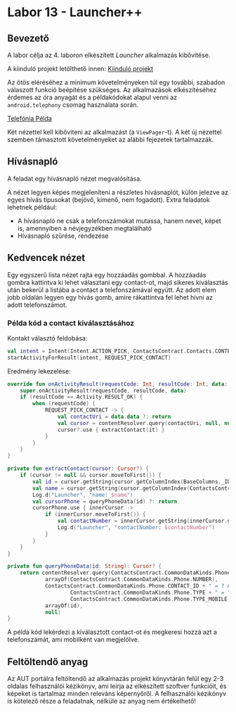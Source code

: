# Labor 13 - Launcher++

## Bevezető

A labor célja az 4. laboron elkészített *Launcher* alkalmazás kibővítése.

A kiinduló projekt letölthető innen: [Kiinduló projekt](./assets/LauncherLabor_uptodate.zip) 

Az ötös eléréséhez a minimum követelményeken túl egy további, szabadon válaszott funkció beépítése szükséges. Az alkalmazások elkészítéséhez érdemes az óra anyagát és a példakódokat alapul venni az `android.telephony` csomag használata során.

[Telefónia Példa](./assets/TelefoniaPelda.zip) 

Két nézettel kell kibővíteni az alkalmazást (a `ViewPager`-t). A két új nézettel szemben támasztott követelményeket az alábbi fejezetek tartalmazzák.

## Hívásnapló

A feladat egy hívásnapló nézet megvalósítása.

A nézet legyen képes megjeleníteni a részletes hívásnaplót, külön jelezve az egyes hívás típusokat (bejövő, kimenő, nem fogadott). Extra feladatok lehetnek például:

* A hívásnapló ne csak a telefonszámokat mutassa, hanem nevet, képet is, amennyiben a névjegyzékben megtalálható
* Hívásnapló szűrése, rendezése

## Kedvencek nézet

Egy egyszerű lista nézet rajta egy hozzáadás gombbal. A hozzáadás gombra kattintva ki lehet választani egy contact-ot, majd sikeres kiválasztás után bekerül a listába a contact a telefonszámával együtt. Az adott elem jobb oldalán legyen egy hívás gomb, amire rákattintva fel lehet hívni az adott telefonszámot.

### Példa kód a contact kiválasztásához

Kontakt választó feldobása:

```kotlin
val intent = Intent(Intent.ACTION_PICK, ContactsContract.Contacts.CONTENT_URI)
startActivityForResult(intent, REQUEST_PICK_CONTACT)
```

Eredmény lekezelése:

```kotlin
override fun onActivityResult(requestCode: Int, resultCode: Int, data: Intent) {
    super.onActivityResult(requestCode, resultCode, data)
    if (resultCode == Activity.RESULT_OK) {
        when (requestCode) {
            REQUEST_PICK_CONTACT -> {
                val contactUri = data.data ?: return
                val cursor = contentResolver.query(contactUri, null, null, null, null)
                cursor?.use { extractContact(it) }
            }
        }
    }
}

private fun extractContact(cursor: Cursor?) {
    if (cursor != null && cursor.moveToFirst()) {
        val id = cursor.getString(cursor.getColumnIndex(BaseColumns._ID))
        val name = cursor.getString(cursor.getColumnIndex(ContactsContract.Contacts.DISPLAY_NAME))
        Log.d("Launcher", "name: $name")
        val cursorPhone = queryPhoneData(id) ?: return
        cursorPhone.use { innerCursor ->
            if (innerCursor.moveToFirst()) {
                val contactNumber = innerCursor.getString(innerCursor.getColumnIndex(ContactsContract.CommonDataKinds.Phone.NUMBER))
                Log.d("Launcher", "contactNumber: $contactNumber")
            }
        }
    }
}

private fun queryPhoneData(id: String): Cursor? {
    return contentResolver.query(ContactsContract.CommonDataKinds.Phone.CONTENT_URI,
            arrayOf(ContactsContract.CommonDataKinds.Phone.NUMBER),
            ContactsContract.CommonDataKinds.Phone.CONTACT_ID + " = ? AND " +
                    ContactsContract.CommonDataKinds.Phone.TYPE + " = " +
                    ContactsContract.CommonDataKinds.Phone.TYPE_MOBILE,
            arrayOf(id),
            null)
}
```

A példa kód lekérdezi a kiválasztott contact-ot és megkeresi hozzá azt a telefonszámát, ami mobilként van megjelölve.

## Feltöltendő anyag

Az AUT portálra feltöltendő az alkalmazás projekt könyvtárán felül egy 2-3 oldalas felhasználói kézikönyv, ami leírja az elkészített szoftver funkcióit, és képeket is tartalmaz minden releváns képernyőről. A felhasználói kézikönyv is kötelező része a feladatnak, nélküle az anyag nem értékelhető!

